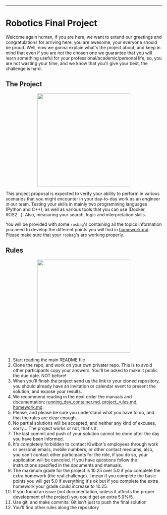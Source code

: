 
---
# **Robotics Final Project**

Welcome again human, if you are here, we want to extend our greetings and congratulations for arriving here, you are awesome, your everyone should be proud. Well, now we gonna explain what's the project about, and keep in mind that even if you are not the chosen one we guarantee that you will learn something useful for your professional/academic/personal life, so, you are not wasting your time, and we know that you'll give your best, the challenge is hard.

## The Project

<p align="center">
<img height="300" src="https://user-images.githubusercontent.com/39452483/170591829-5f480926-b227-407f-958d-ead4ae29a847.png">
</p>


This project proposal is expected to verify your ability to perform in various scenarios that you might encounter in your day-to-day work as an engineer in our team. Testing your skills in mainly two programming languages (Python and C++), as well as various tools that you can use (Docker, ROS2...). Also, measuring your search, logic and interpretation skills.


You will be provided with some `rosbag`'s containing all the topics information you need to develop the different points you will find in [homework.md](./homework.md). Please make sure that your `rosbag`'s are working properly.


## Rules

<p align="center">
<img height="300" src="https://user-images.githubusercontent.com/39452483/170591712-33fc483d-7fdc-4484-92c6-dbbfa8df845f.png">
</p>

1. Start reading the main README file
2. Clone the repo, and work on your own privater repo. This is to avoid other participants copy your answers. You'll be asked to make it public the due date. NOT before!
3. When you'll finish the project send us the link to your cloned repository, you should already have an invitation or calendar event to present the solution, and expose your results.
4. We recommend reading in the next order the manuals and documentation: [running_dev_container.md](./running_dev_container.md), [project_rules.md](./project_rules.md), [homework.md](./homework.md).
5. Please, and please be sure you understand what you have to do, and that the rules are clear enough.
6. No partial solutions will be accepted, and neither any kind of excuses, sorry... The project works or not, that's it.
7. The last commit and push of your solution cannot be done after the day you have been informed.
8. It's completely forbidden to contact Kiwibot's employees through work or personal emails, mobile numbers, or other contact mediums, also, you can't contact other participants for the role, if you do so, your application will be canceled. If you have questions follow the instructions specified in the documents and manuals.
9. The maximum grade for the project is 10.25 over 5.0 if you complete the extra homework (the real challenge). I mean if you complete the basic points you will get 5.0 if everything it's ok but if you complete the extra homework your grade could increase to 10.25.
10. If you found an issue (not documentation, unless it affects the proper development of the project) you could get an extra 5.0%/5.
11. Use git, and make commits. Git isn't just to push the final solution
12. You'll find other rules along the repository
